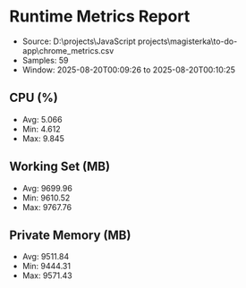 ﻿# Runtime Metrics Report

- Source: D:\projects\JavaScript projects\magisterka\to-do-app\chrome_metrics.csv
- Samples: 59
- Window: 2025-08-20T00:09:26 to 2025-08-20T00:10:25

## CPU (%)
- Avg: 5.066
- Min: 4.612
- Max: 9.845

## Working Set (MB)
- Avg: 9699.96
- Min: 9610.52
- Max: 9767.76

## Private Memory (MB)
- Avg: 9511.84
- Min: 9444.31
- Max: 9571.43
